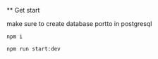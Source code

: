** Get start 


make sure to create database portto in postgresql


```
npm i
```

```
npm run start:dev
```

